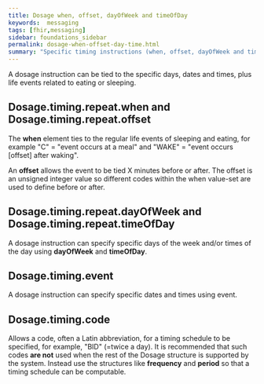 ```yaml
---
title: Dosage when, offset, dayOfWeek and timeOfDay
keywords:  messaging
tags: [fhir,messaging]
sidebar: foundations_sidebar
permalink: dosage-when-offset-day-time.html
summary: "Specific timing instructions (when, offset, dayOfWeek and timeOfDay)"
---
```




A dosage instruction can be tied to the specific days, dates and times, plus life events related to eating or sleeping.

## Dosage.timing.repeat.when and Dosage.timing.repeat.offset ##

The **when** element ties to the regular life events of sleeping and eating, for example "C" = "event occurs at a meal" and "WAKE" = "event occurs [offset] after waking".

An **offset** allows the event to be tied X minutes before or after. The offset is an unsigned integer value so different codes within the when value-set are used to define before or after.

<script src="https://gist.github.com/RobertGoochUK/87e846d7ce29827519a3ba317a781410.js"></script>

## Dosage.timing.repeat.dayOfWeek and Dosage.timing.repeat.timeOfDay ##

A dosage instruction can specify specific days of the week and/or times of the day using **dayOfWeek** and **timeOfDay**.

<script src="https://gist.github.com/RobertGoochUK/d9879db73c269f4bb75bf0a337aeedc2.js"></script>

## Dosage.timing.event ##

A dosage instruction can specify specific dates and times using event.

<script src="https://gist.github.com/RobertGoochUK/01338160314cb372216b05d329c45656.js"></script>

## Dosage.timing.code ##

Allows a code, often a Latin abbreviation, for a timing schedule to be specified, for example, "BID" (=twice a day). It is recommended that such codes **are not** used when the rest of the Dosage structure is supported by the system. Instead use the structures like **frequency** and **period** so that a timing schedule can be computable.